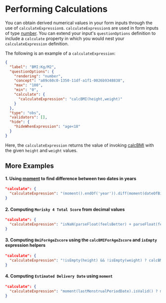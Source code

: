 # Performing Calculations

You can obtain derived numerical values in your form inputs through the use of `calculateExpression`s. `calculateExpression`s are used in form inputs of type [number](/docs/field-types-reference#number). You can extend your input's `questionOptions` definition to include a `calculate` property in which you would nest your `calculateExpression` definition.

The following is an example of a `calculateExpression`:

```json {8-10}
{
  "label": "BMI:Kg/M2",
  "questionOptions": {
    "rendering": "number",
    "concept": "a89c60c0-1350-11df-a1f1-0026b9348838",
    "max": "100",
    "min": "0",
    "calculate": {
      "calculateExpression": "calcBMI(height,weight)"
    }
  },
  "type": "obs",
  "validators": [],
  "hide": {
    "hideWhenExpression": "age<18"
  }
}
```

Here, the `calculateExpression` returns the value of invoking [calcBMI](/docs/expression-helpers#calc-bmi) with the given `height` and `weight` values.

## More Examples

#### 1. Using [moment](https://momentjs.com/) to find difference between two dates in years

```json
"calculate": {
  "calculateExpression": "(moment().endOf('year')).diff(moment(dateOfBirth), 'years')"
}
```

#### 2. Computing `Morisky 4 Total Score` from decimal values

```json
"calculate": {
  "calculateExpression": "isNaN(parseFloat(feelsBetter) + parseFloat(feelsWorse) + parseFloat(notKeen) + parseFloat(forget)) ? undefined : (parseFloat(feelsBetter) + parseFloat(feelsWorse) + parseFloat(notKeen) + parseFloat(forget))"
}
```

#### 3. Computing `BmiForAgeZscore` using the `calcBMIForAgeZscore` and `isEmpty` expression helpers

```json
"calculate": {
  "calculateExpression": "!isEmpty(height) && !isEmpty(weight) ? calcBMIForAgeZscore(bmiForAgeRef,height,weight): ''"
}
```

#### 4. Computing `Estimated Delivery Date` using `moment`

```json
"calculate": {
  "calculateExpression": "moment(lastMenstrualPeriodDate).isValid() ? moment(lastMenstrualPeriodDate).add(280, 'days').toDate() : ''"
}
```
